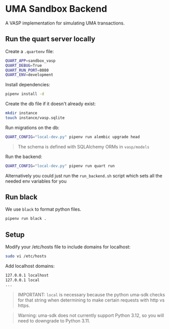 # UMA Sandbox Backend

A VASP implementation for simulating UMA transactions.

## Run the quart server locally

Create a `.quartenv` file:

```bash
QUART_APP=sandbox_vasp
QUART_DEBUG=True
QUART_RUN_PORT=8080
QUART_ENV=development
```

Install dependencies:

```bash
pipenv install -d
```

Create the db file if it doesn't already exist:

```bash
mkdir instance
touch instance/vasp.sqlite
```

Run migrations on the db:

```bash
QUART_CONFIG="local-dev.py" pipenv run alembic upgrade head
```

> The schema is defined with SQLAlchemy ORMs in `vasp/models`

Run the backend:

```bash
QUART_CONFIG="local-dev.py" pipenv run quart run
```

Alternatively you could just run the `run_backend.sh` script which sets all the needed env variables for you

## Run black

We use `black` to format python files.

```bash
pipenv run black .
```

## Setup

Modify your /etc/hosts file to include domains for localhost:

```bash
sudo vi /etc/hosts
```

Add localhost domains:

```bash
127.0.0.1 localhost
127.0.0.1 local
...
```

> IMPORTANT: `local` is necessary because the python uma-sdk checks for that string when determining to make certain requests with http vs https.

> Warning: uma-sdk does not currently support Python 3.12, so you will need to downgrade to Python 3.11.
